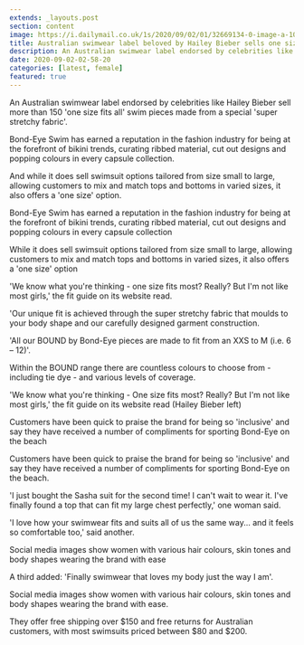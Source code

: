 ```yaml
---
extends: _layouts.post
section: content
image: https://i.dailymail.co.uk/1s/2020/09/02/01/32669134-0-image-a-10_1599008294627.jpg 
title: Australian swimwear label beloved by Hailey Bieber sells one size fits ALL bikinis 
description: An Australian swimwear label endorsed by celebrities like Hailey Bieber sell more than 150 one size fits all swim pieces made from a special super stretchy fabric. 
date: 2020-09-02-02-58-20 
categories: [latest, female] 
featured: true 
--- 
```

An Australian swimwear label endorsed by celebrities like Hailey Bieber sell more than 150 'one size fits all' swim pieces made from a special 'super stretchy fabric'.

Bond-Eye Swim has earned a reputation in the fashion industry for being at the forefront of bikini trends, curating ribbed material, cut out designs and popping colours in every capsule collection.

And while it does sell swimsuit options tailored from size small to large, allowing customers to mix and match tops and bottoms in varied sizes, it also offers a 'one size' option.   

Bond-Eye Swim has earned a reputation in the fashion industry for being at the forefront of bikini trends, curating ribbed material, cut out designs and popping colours in every capsule collection

While it does sell swimsuit options tailored from size small to large, allowing customers to mix and match tops and bottoms in varied sizes, it also offers a 'one size' option

'We know what you're thinking - one size fits most? Really? But I'm not like most girls,' the fit guide on its website read.

'Our unique fit is achieved through the super stretchy fabric that moulds to your body shape and our carefully designed garment construction. 

'All our BOUND by Bond-Eye pieces are made to fit from an XXS to M (i.e. 6 – 12)'.

Within the BOUND range there are countless colours to choose from - including tie dye - and various levels of coverage.

'We know what you're thinking - One size fits most? Really? But I'm not like most girls,' the fit guide on its website read (Hailey Bieber left)

Customers have been quick to praise the brand for being so 'inclusive' and say they have received a number of compliments for sporting Bond-Eye on the beach

Customers have been quick to praise the brand for being so 'inclusive' and say they have received a number of compliments for sporting Bond-Eye on the beach.

'I just bought the Sasha suit for the second time! I can't wait to wear it. I've finally found a top that can fit my large chest perfectly,' one woman said.

'I love how your swimwear fits and suits all of us the same way... and it feels so comfortable too,' said another.

Social media images show women with various hair colours, skin tones and body shapes wearing the brand with ease

A third added: 'Finally swimwear that loves my body just the way I am'.

Social media images show women with various hair colours, skin tones and body shapes wearing the brand with ease.

They offer free shipping over $150 and free returns for Australian customers, with most swimsuits priced between $80 and $200.

